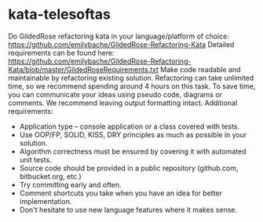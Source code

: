 # kata-telesoftas

Do GildedRose refactoring kata in your language/platform of choice:
https://github.com/emilybache/GildedRose-Refactoring-Kata
Detailed requirements can be found here:
https://github.com/emilybache/GildedRose-Refactoring-Kata/blob/master/GildedRoseRequirements.txt
Make code readable and maintainable by refactoring existing solution.
Refactoring can take unlimited time, so we recommend spending around 4 hours on this task. To
save time, you can communicate your ideas using pseudo code, diagrams or comments.
We recommend leaving output formatting intact.
Additional requirements:

- Application type – console application or a class covered with tests.
- Use OOP/FP, SOLID, KISS, DRY principles as much as possible in your solution.
- Algorithm correctness must be ensured by covering it with automated unit tests.
- Source code should be provided in a public repository (github.com, bitbucket.org, etc.)
- Try committing early and often.
- Comment shortcuts you take when you have an idea for better implementation.
- Don't hesitate to use new language features where it makes sense.
